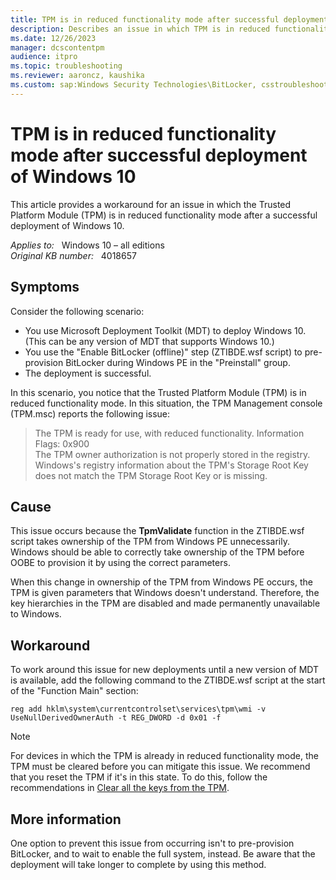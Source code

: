 ```yaml
---
title: TPM is in reduced functionality mode after successful deployment of Windows 10
description: Describes an issue in which TPM is in reduced functionality mode after a successful deployment of Windows 10. Provides a workaround.
ms.date: 12/26/2023
manager: dcscontentpm
audience: itpro
ms.topic: troubleshooting
ms.reviewer: aaroncz, kaushika
ms.custom: sap:Windows Security Technologies\BitLocker, csstroubleshoot
---
```

# TPM is in reduced functionality mode after successful deployment of Windows 10

This article provides a workaround for an issue in which the Trusted Platform Module (TPM) is in reduced functionality mode after a successful deployment of Windows 10.

_Applies to:_ &nbsp; Windows 10 – all editions  
_Original KB number:_ &nbsp; 4018657

## Symptoms

Consider the following scenario:

- You use Microsoft Deployment Toolkit (MDT) to deploy Windows 10. (This can be any version of MDT that supports Windows 10.)
- You use the "Enable BitLocker (offline)" step (ZTIBDE.wsf script) to pre-provision BitLocker during Windows PE in the "Preinstall" group.
- The deployment is successful.

In this scenario, you notice that the Trusted Platform Module (TPM) is in reduced functionality mode. In this situation, the TPM Management console (TPM.msc) reports the following issue:

> The TPM is ready for use, with reduced functionality. Information Flags: 0x900  
The TPM owner authorization is not properly stored in the registry.  
Windows's registry information about the TPM's Storage Root Key does not match the TPM Storage Root Key or is missing.

## Cause

This issue occurs because the **TpmValidate** function in the ZTIBDE.wsf script takes ownership of the TPM from Windows PE unnecessarily. Windows should be able to correctly take ownership of the TPM before OOBE to provision it by using the correct parameters.

When this change in ownership of the TPM from Windows PE occurs, the TPM is given parameters that Windows doesn't understand. Therefore, the key hierarchies in the TPM are disabled and made permanently unavailable to Windows.  

## Workaround

To work around this issue for new deployments until a new version of MDT is available, add the following command to the ZTIBDE.wsf script at the start of the "Function Main" section:

```console
reg add hklm\system\currentcontrolset\services\tpm\wmi -v UseNullDerivedOwnerAuth -t REG_DWORD -d 0x01 -f
```
  
> [!NOTE]
> For devices in which the TPM is already in reduced functionality mode, the TPM must be cleared before you can mitigate this issue. We recommend that you reset the TPM if it's in this state. To do this, follow the recommendations in [Clear all the keys from the TPM](/windows/security/information-protection/tpm/initialize-and-configure-ownership-of-the-tpm#clear-all-the-keys-from-the-tpm).

## More information

One option to prevent this issue from occurring isn't to pre-provision BitLocker, and to wait to enable the full system, instead. Be aware that the deployment will take longer to complete by using this method.
